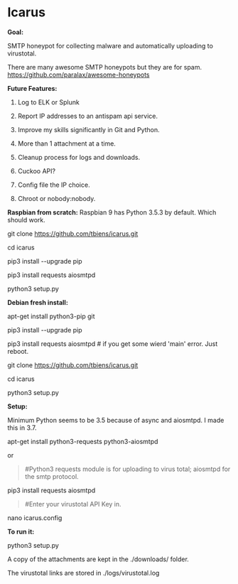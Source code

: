 # Icarus
**Goal:**

SMTP honeypot for collecting malware and automatically uploading to virustotal.

There are many awesome SMTP honeypots but they are for spam. https://github.com/paralax/awesome-honeypots

**Future Features:**

1. Log to ELK or Splunk

3. Report IP addresses to an antispam api service.
4. Improve my skills significantly in Git and Python. 
5. More than 1 attachment at a time.

7. Cleanup process for logs and downloads.
8. Cuckoo API?
9. Config file the IP choice.
10. Chroot or nobody:nobody.

**Raspbian from scratch:**
Raspbian 9 has Python 3.5.3 by default. Which should work.

git clone https://github.com/tbiens/icarus.git

cd icarus

pip3 install --upgrade pip

pip3 install requests aiosmtpd

python3 setup.py

**Debian fresh install:**

apt-get install python3-pip git

pip3 install --upgrade pip

pip3 install requests aiosmtpd # if you get some wierd 'main' error. Just reboot.

git clone https://github.com/tbiens/icarus.git

cd icarus

python3 setup.py

**Setup:**

Minimum Python seems to be 3.5 because of async and aiosmtpd. I made this in 3.7. 

apt-get install python3-requests python3-aiosmtpd

or
>#Python3 requests module is for uploading to virus total; aiosmtpd for the smtp protocol.

pip3 install requests aiosmtpd 

>#Enter your virustotal API Key in.

nano icarus.config  

**To run it:**

python3 setup.py

A copy of the attachments are kept in the ./downloads/ folder.

The virustotal links are stored in ./logs/virustotal.log

